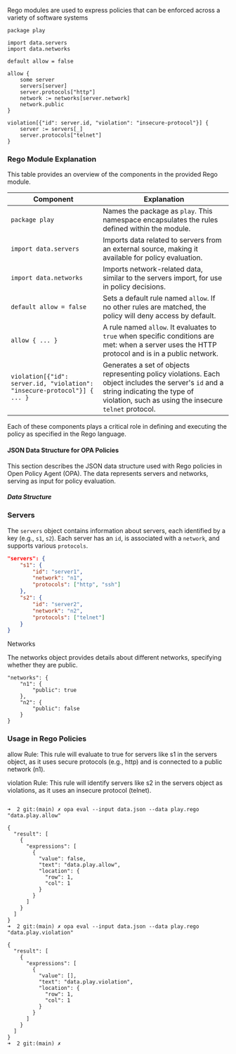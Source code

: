
Rego modules are used to express policies that can be enforced across a variety of software systems


```
package play

import data.servers
import data.networks

default allow = false

allow {
    some server
    servers[server]
    server.protocols["http"]
    network := networks[server.network]
    network.public
}

violation[{"id": server.id, "violation": "insecure-protocol"}] {
    server := servers[_]
    server.protocols["telnet"]
}

```


### Rego Module Explanation

This table provides an overview of the components in the provided Rego module.

| Component           | Explanation                                                                                           |
|---------------------|-------------------------------------------------------------------------------------------------------|
| `package play`      | Names the package as `play`. This namespace encapsulates the rules defined within the module.         |
| `import data.servers` | Imports data related to servers from an external source, making it available for policy evaluation.   |
| `import data.networks` | Imports network-related data, similar to the servers import, for use in policy decisions.            |
| `default allow = false` | Sets a default rule named `allow`. If no other rules are matched, the policy will deny access by default. |
| `allow { ... }`      | A rule named `allow`. It evaluates to `true` when specific conditions are met: when a server uses the HTTP protocol and is in a public network. |
| `violation[{"id": server.id, "violation": "insecure-protocol"}] { ... }` | Generates a set of objects representing policy violations. Each object includes the server's `id` and a string indicating the type of violation, such as using the insecure `telnet` protocol. |

Each of these components plays a critical role in defining and executing the policy as specified in the Rego language.




#### JSON Data Structure for OPA Policies

This section describes the JSON data structure used with Rego policies in Open Policy Agent (OPA). The data represents servers and networks, serving as input for policy evaluation.

##### Data Structure

### Servers
The `servers` object contains information about servers, each identified by a key (e.g., `s1`, `s2`). Each server has an `id`, is associated with a `network`, and supports various `protocols`.

```json
"servers": {
    "s1": {
        "id": "server1",
        "network": "n1",
        "protocols": ["http", "ssh"]
    },
    "s2": {
        "id": "server2",
        "network": "n2",
        "protocols": ["telnet"]
    }
}

```


Networks

The networks object provides details about different networks, specifying whether they are public.


```
"networks": {
    "n1": {
        "public": true
    },
    "n2": {
        "public": false
    }
}

```

### Usage in Rego Policies

allow Rule: This rule will evaluate to true for servers like s1 in the servers object, as it uses secure protocols (e.g., http) and is connected to a public network (n1).

violation Rule: This rule will identify servers like s2 in the servers object as violations, as it uses an insecure protocol (telnet).

```

➜  2 git:(main) ✗ opa eval --input data.json --data play.rego "data.play.allow"

{
  "result": [
    {
      "expressions": [
        {
          "value": false,
          "text": "data.play.allow",
          "location": {
            "row": 1,
            "col": 1
          }
        }
      ]
    }
  ]
}
➜  2 git:(main) ✗ opa eval --input data.json --data play.rego "data.play.violation"

{
  "result": [
    {
      "expressions": [
        {
          "value": [],
          "text": "data.play.violation",
          "location": {
            "row": 1,
            "col": 1
          }
        }
      ]
    }
  ]
}
➜  2 git:(main) ✗ 
```